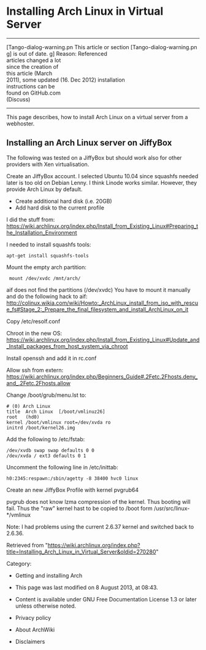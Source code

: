 Installing Arch Linux in Virtual Server
=======================================

  ------------------------ ------------------------ ------------------------
  [Tango-dialog-warning.pn This article or section  [Tango-dialog-warning.pn
  g]                       is out of date.          g]
                           Reason: Referenced       
                           articles changed a lot   
                           since the creation of    
                           this article (March      
                           2011), some updated (16. 
                           Dec 2012) installation   
                           instructions can be      
                           found on GitHub.com      
                           (Discuss)                
  ------------------------ ------------------------ ------------------------

This page describes, how to install Arch Linux on a virtual server from
a webhoster.

Installing an Arch Linux server on JiffyBox
-------------------------------------------

The following was tested on a JiffyBox but should work also for other
providers with Xen virtualisation.

Create an JiffyBox account. I selected Ubuntu 10.04 since squashfs
needed later is too old on Debian Lenny. I think Linode works similar.
However, they provide Arch Linux by default.

-   Create additional hard disk (i.e. 20GB)
-   Add hard disk to the current profile

I did the stuff from:
https://wiki.archlinux.org/index.php/Install_from_Existing_Linux#Preparing_the_Installation_Environment

I needed to install squashfs tools:

    apt-get install squashfs-tools

Mount the empty arch partition:

     mount /dev/xvdc /mnt/arch/

aif does not find the partitions (/dev/xvdc) You have to mount it
manually and do the following hack to aif:
http://colinux.wikia.com/wiki/Howto:_ArchLinux_install_from_iso_with_rescue_fs#Stage_2:_Prepare_the_final_filesystem_and_install_ArchLinux_on_it

Copy /etc/resolf.conf

Chroot in the new OS:
https://wiki.archlinux.org/index.php/Install_from_Existing_Linux#Update_and_Install_packages_from_host_system_via_chroot

Install openssh and add it in rc.conf

Allow ssh from extern:
https://wiki.archlinux.org/index.php/Beginners_Guide#.2Fetc.2Fhosts.deny_and_.2Fetc.2Fhosts.allow

Change /boot/grub/menu.lst to:

    # (0) Arch Linux
    title  Arch Linux  [/boot/vmlinuz26]
    root   (hd0)
    kernel /boot/vmlinux root=/dev/xvda ro
    initrd /boot/kernel26.img

Add the following to /etc/fstab:

    /dev/xvdb swap swap defaults 0 0                                                
    /dev/xvda / ext3 defaults 0 1 

Uncomment the following line in /etc/inittab:

    h0:2345:respawn:/sbin/agetty -8 38400 hvc0 linux

Create an new JiffyBox Profile with kernel pvgrub64

pvgrub does not know lzma compression of the kernel. Thus booting will
fail. Thus the "raw" kernel hast to be copied to /boot form
/usr/src/linux-*/vmlinux

Note: I had problems using the current 2.6.37 kernel and switched back
to 2.6.36.

Retrieved from
"https://wiki.archlinux.org/index.php?title=Installing_Arch_Linux_in_Virtual_Server&oldid=270280"

Category:

-   Getting and installing Arch

-   This page was last modified on 8 August 2013, at 08:43.
-   Content is available under GNU Free Documentation License 1.3 or
    later unless otherwise noted.
-   Privacy policy
-   About ArchWiki
-   Disclaimers
